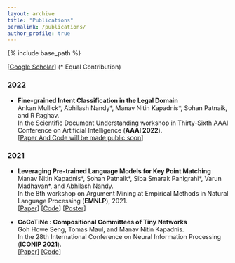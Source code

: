 ```yaml
---
layout: archive
title: "Publications"
permalink: /publications/
author_profile: true
---
```


{% include base_path %}

[[Google Scholar](https://scholar.google.com/citations?user=L7KLra8AAAAJ&hl=en)] (\* Equal Contribution)

<!---
### Book
* [Phrase Mining from Massive Text and Its Applications](http://www.morganclaypool.com/doi/abs/10.2200/S00759ED1V01Y201702DMK013) <br/>
Jialu Liu, Jingbo Shang and Jiawei Han. Morgan & Claypool Publishers, 2017.
-->

### 2022

* **Fine-grained Intent Classification in the Legal Domain** <br/>
Ankan Mullick\*, Abhilash Nandy\*, Manav Nitin Kapadnis\*, Sohan Patnaik, and R Raghav.<br> 
In the Scientific Document Understanding workshop in Thirty-Sixth AAAI Conference on Artificial Intelligence (**AAAI 2022**).<br> [[Paper And Code will be made public soon]()] 

### 2021

* **Leveraging Pre-trained Language Models for Key Point Matching**<br/>
Manav Nitin Kapadnis\*, Sohan Patnaik\*, Siba Smarak Panigrahi\*, Varun Madhavan\*, and Abhilash Nandy.<br>
In the 8th workshop on Argument Mining at Empirical Methods in Natural Language Processing (**EMNLP**), 2021.<br> [[Paper](https://aclanthology.org/2021.argmining-1.21.pdf)] [[Code](https://github.com/manavkapadnis/Enigma_ArgMining)] [[Poster](https://github.com/manavkapadnis/Enigma_ArgMining/blob/main/ArgMining%20Poster.pdf)]

* **CoCoTiNe : Compositional Committees of Tiny Networks**<br/>
Goh Howe Seng, Tomas Maul, and Manav Nitin Kapadnis. <br>
In the 28th International Conference on Neural Information Processing (**ICONIP 2021**).<br> 
[[Paper](https://link.springer.com/chapter/10.1007/978-3-030-92310-5_45)] [[Code](https://github.com/manavkapadnis/CoCoTiNe)]

